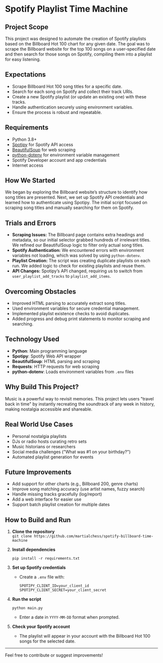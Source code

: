 # Spotify Playlist Time Machine

## Project Scope

This project was designed to automate the creation of Spotify playlists based on the Billboard Hot 100 chart for any given date. The goal was to scrape the Billboard website for the top 100 songs on a user-specified date and then search for those songs on Spotify, compiling them into a playlist for easy listening.

## Expectations

- Scrape Billboard Hot 100 song titles for a specific date.
- Search for each song on Spotify and collect their track URIs.
- Create a new Spotify playlist (or update an existing one) with these tracks.
- Handle authentication securely using environment variables.
- Ensure the process is robust and repeatable.

## Requirements

- Python 3.8+
- [Spotipy](https://spotipy.readthedocs.io/en/2.23.0/) for Spotify API access
- [BeautifulSoup](https://www.crummy.com/software/BeautifulSoup/) for web scraping
- [python-dotenv](https://pypi.org/project/python-dotenv/) for environment variable management
- Spotify Developer account and app credentials
- Internet access

## How We Started

We began by exploring the Billboard website’s structure to identify how song titles are presented. Next, we set up Spotify API credentials and learned how to authenticate using Spotipy. The initial script focused on scraping song titles and manually searching for them on Spotify.

## Trials and Errors

- **Scraping Issues:** The Billboard page contains extra headings and metadata, so our initial selector grabbed hundreds of irrelevant titles. We refined our BeautifulSoup logic to filter only actual song titles.
- **Spotify Authentication:** We encountered errors with environment variables not loading, which was solved by using `python-dotenv`.
- **Playlist Creation:** The script was creating duplicate playlists on each run. We added logic to check for existing playlists and reuse them.
- **API Changes:** Spotipy’s API changed, requiring us to switch from `user_playlist_add_tracks` to `playlist_add_items`.

## Overcoming Obstacles

- Improved HTML parsing to accurately extract song titles.
- Used environment variables for secure credential management.
- Implemented playlist existence checks to avoid duplicates.
- Added progress and debug print statements to monitor scraping and searching.

## Technology Used

- **Python**: Main programming language
- **Spotipy**: Spotify Web API wrapper
- **BeautifulSoup**: HTML parsing and scraping
- **Requests**: HTTP requests for web scraping
- **python-dotenv**: Loads environment variables from `.env` files

## Why Build This Project?

Music is a powerful way to revisit memories. This project lets users "travel back in time" by instantly recreating the soundtrack of any week in history, making nostalgia accessible and shareable.

## Real World Use Cases

- Personal nostalgia playlists
- DJs or radio hosts curating retro sets
- Music historians or researchers
- Social media challenges ("What was #1 on your birthday?")
- Automated playlist generation for events

## Future Improvements

- Add support for other charts (e.g., Billboard 200, genre charts)
- Improve song matching accuracy (use artist names, fuzzy search)
- Handle missing tracks gracefully (log/report)
- Add a web interface for easier use
- Support batch playlist creation for multiple dates

## How to Build and Run

1. **Clone the repository**  
   `git clone https://github.com/martialchess/spotify-billboard-time-machine`

2. **Install dependencies**  
   ```
   pip install -r requirements.txt
   ```

3. **Set up Spotify credentials**  
   - Create a `.env` file with:
     ```
     SPOTIPY_CLIENT_ID=your_client_id
     SPOTIPY_CLIENT_SECRET=your_client_secret
     ```

4. **Run the script**  
   ```
   python main.py
   ```
   - Enter a date in `YYYY-MM-DD` format when prompted.

5. **Check your Spotify account**  
   - The playlist will appear in your account with the Billboard Hot 100 songs for the selected date.

---

Feel free to contribute or suggest improvements!